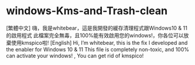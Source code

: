 # windows-Kms-and-Trash-clean
[繁體中文]
嗨，我是whitebear，這是我開發的緩存清理程式跟Windows10 & 11的啟用程式
此檔案完全無毒，且100%能有效啟用您的windows!，你各位可以放棄使用kmspico啦!
[English]
Hi, I’m whitebear, this is the fix I developed and the enabler for Windows 10 & 11
This file is completely non-toxic, and 100% can activate your windows! , You can get rid of kmspico!
